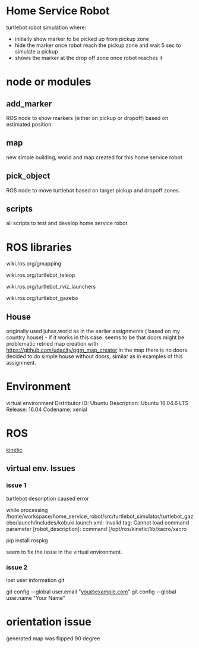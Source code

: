 # Home Service Robot

turtlebot robot simulation where:

- initially show marker to be picked up from pickup zone
- hide the marker once robot reach the pickup zone and wait 5 sec to simulate a pickup
- shows the marker at the drop off zone once robot reaches it

# node or modules

## add_marker
ROS node to show markers (either on pickup or dropoff) based on estimated position.

## map

new simple building, world and map created for this home service robot

## pick_object 
ROS node to move turtlebot based on target pickup and dropoff zones.

## scripts
all scripts to test and develop home service robot


# ROS libraries 

wiki.ros.org/gmapping

wiki.ros.org/turtlebot_teleop

wiki.ros.org/turtlebot_rviz_launchers

wiki.ros.org/turtlebot_gazebo

## House

originally used juhas.world as in the earlier assignments ( based on my country house) - if it works in this case. seems to be that doors might be problematic
retried map creation with https://github.com/udacity/pgm_map_creator
in the map there is no doors. decided to do simple house without doors, similar as  in examples of this assignment.

# Environment
virtual environment 
Distributor ID:	Ubuntu
Description:	Ubuntu 16.04.6 LTS
Release:	16.04
Codename:	xenial

# ROS
[kinetic](wiki.ros.org/kinetic)

## virtual env. Issues

### issue 1
turtlebot description caused error

while processing /home/workspace/home_service_robot/src/turtlebot_simulator/turtlebot_gazebo/launch/includes/kobuki.launch.xml:
Invalid <param> tag: Cannot load command parameter [robot_description]: command [/opt/ros/kinetic/lib/xacro/xacro 

pip install rospkg 


seem to fix the issue in the virtual environment.

### issue 2

lost user information git

  git config --global user.email "you@example.com"
  git config --global user.name "Your Name"


# orientation issue
generated map was flipped 90 degree 